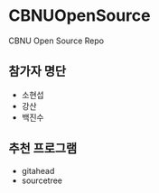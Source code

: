 # CBNUOpenSource
CBNU Open Source Repo

## 참가자 명단
* 소현섭
* 강산
* 백진수

## 추천 프로그램 
* gitahead
* sourcetree